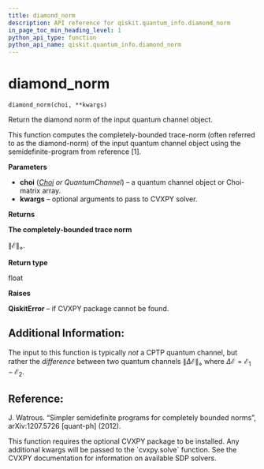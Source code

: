 ```yaml
---
title: diamond_norm
description: API reference for qiskit.quantum_info.diamond_norm
in_page_toc_min_heading_level: 1
python_api_type: function
python_api_name: qiskit.quantum_info.diamond_norm
---
```


# diamond\_norm

<span id="qiskit.quantum_info.diamond_norm" />

`diamond_norm(choi, **kwargs)`

Return the diamond norm of the input quantum channel object.

This function computes the completely-bounded trace-norm (often referred to as the diamond-norm) of the input quantum channel object using the semidefinite-program from reference \[1].

**Parameters**

*   **choi** ([*Choi*](qiskit.quantum_info.Choi "qiskit.quantum_info.Choi") *or QuantumChannel*) – a quantum channel object or Choi-matrix array.
*   **kwargs** – optional arguments to pass to CVXPY solver.

**Returns**

**The completely-bounded trace norm**

$\|\mathcal{E}\|_{\diamond}$.

**Return type**

float

**Raises**

**QiskitError** – if CVXPY package cannot be found.

## Additional Information:

The input to this function is typically *not* a CPTP quantum channel, but rather the *difference* between two quantum channels $\|\Delta\mathcal{E}\|_\diamond$ where $\Delta\mathcal{E} = \mathcal{E}_1 - \mathcal{E}_2$.

## Reference:

J. Watrous. “Simpler semidefinite programs for completely bounded norms”, arXiv:1207.5726 \[quant-ph] (2012).

<Admonition title="Note" type="note">
  This function requires the optional CVXPY package to be installed. Any additional kwargs will be passed to the `cvxpy.solve` function. See the CVXPY documentation for information on available SDP solvers.
</Admonition>


